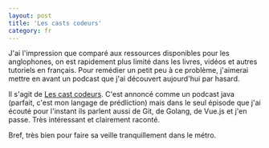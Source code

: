 ```yaml
---
layout: post
title: 'Les casts codeurs'
category: fr
---
```


J'ai l'impression que comparé aux ressources disponibles pour les anglophones, on est rapidement plus limité dans les livres, vidéos et autres tutoriels en français. Pour remédier un petit peu à ce problème, j'aimerai mettre en avant un podcast que j'ai découvert aujourd'hui par hasard.

Il s'agit de [Les cast codeurs](https://lescastcodeurs.com). C'est annoncé comme un podcast java (parfait, c'est mon langage de prédliction) mais dans le seul épisode que j'ai écouté pour l'instant ils parlent aussi de Git, de Golang, de Vue.js et j'en passe. Très intéressant et clairement raconté.

Bref, très bien pour faire sa veille tranquillement dans le métro.

